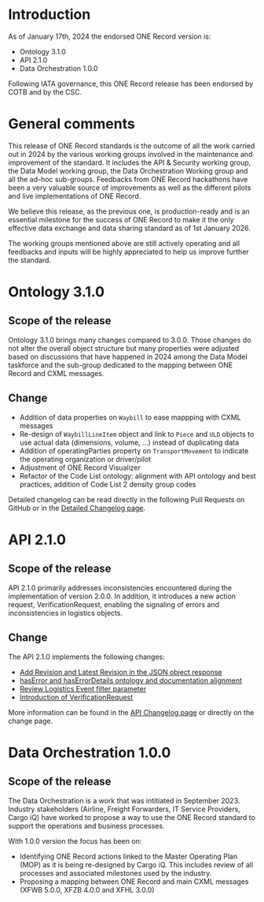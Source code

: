 # Introduction
As of January 17th, 2024 the endorsed ONE Record version is:
- Ontology 3.1.0
- API 2.1.0
- Data Orchestration 1.0.0

Following IATA governance, this ONE Record release has been endorsed by COTB and by the CSC.

# General comments
This release of ONE Record standards is the outcome of all the work carried out in 2024 by the various working groups involved in the maintenance and improvement of the standard. It includes the API & Security working group, the Data Model working group, the Data Orchestration Working group and all the ad-hoc sub-groups. Feedbacks from ONE Record hackathons have been a very valuable source of improvements as well as the different pilots and live implementations of ONE Record.

We believe this release, as the previous one, is production-ready and is an essential milestone for the success of ONE Record to make it the only effective data exchange and data sharing standard as of 1st January 2026.

The working groups mentioned above are still actively operating and all feedbacks and inputs will be highly appreciated to help us improve further the standard.

# Ontology 3.1.0
## Scope of the release

Ontology 3.1.0 brings many changes compared to 3.0.0. Those changes do not alter the overall object structure but many properties were adjusted based on discussions that have happened in 2024 among the Data Model taskforce and the sub-group dedicated to the mapping between ONE Record and CXML messages.

## Change
- Addition of data properties on `Waybill` to ease mappping with CXML messages
- Re-design of `WaybillLineItem` object and link to `Piece` and `ULD` objects to use actual data (dimensions, volume, ...) instead of duplicating data
- Addition of operatingParties property on `TransportMovement` to indicate the operating organization or driver/pilot
- Adjustment of ONE Record Visualizer
- Refactor of the Code List ontology: alignment with API ontology and best practices, addition of Code List 2 density group codes

Detailed changelog can be read directly in the following Pull Requests on GitHub or in the [Detailed Changelog page](../General/changelog.md).

# API 2.1.0

## Scope of the release

API 2.1.0 primarily addresses inconsistencies encountered during the implementation of version 2.0.0. In addition, it introduces a new action request, VerificationRequest, enabling the signaling of errors and inconsistencies in logistics objects. 

## Change

The API 2.1.0 implements the following changes:

- [Add Revision and Latest Revision in the JSON object response](https://github.com/IATA-Cargo/ONE-Record/issues/257)
- [hasError and hasErrorDetails ontology and documentation alignment](https://github.com/IATA-Cargo/ONE-Record/issues/260)
- [Review Logistics Event filter parameter](https://github.com/IATA-Cargo/ONE-Record/issues/256)
- [Introduction of VerificationRequest](https://github.com/IATA-Cargo/ONE-Record/issues/218)

More information can be found in the [API Changelog page](../API-Security/changelog.md) or directly on the change page.

# Data Orchestration 1.0.0
## Scope of the release

The Data Orchestration is a work that was intitiated in September 2023. Industry stakeholders (Airline, Freight Forwarders, IT Service Providers, Cargo iQ) have worked to propose a way to use the ONE Record standard to support the operations and business processes.

With 1.0.0 version the focus has been on:
- Identifying ONE Record actions linked to the Master Operating Plan (MOP) as it is being re-designed by Cargo iQ. This includes review of all processes and associated milestones used by the industry.
- Proposing a mapping between ONE Record and main CXML messages (XFWB 5.0.0, XFZB 4.0.0 and XFHL 3.0.0)
